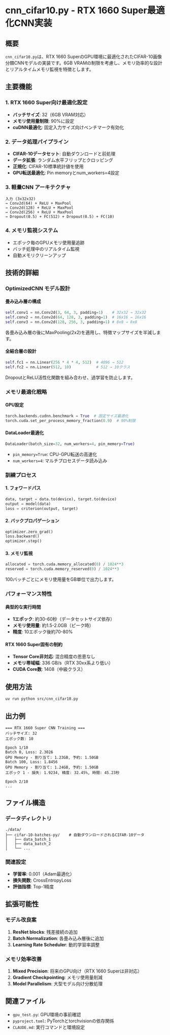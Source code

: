 # cnn_cifar10.py - RTX 1660 Super最適化CNN実装

## 概要

`cnn_cifar10.py`は、RTX 1660 SuperのGPU環境に最適化されたCIFAR-10画像分類CNNモデルの実装です。6GB VRAMの制限を考慮し、メモリ効率的な設計とリアルタイムメモリ監視を特徴とします。

## 主要機能

### 1. RTX 1660 Super向け最適化設定
- **バッチサイズ**: 32（6GB VRAM対応）
- **メモリ使用量制限**: 90%に設定
- **cuDNN最適化**: 固定入力サイズ向けベンチマーク有効化

### 2. データ処理パイプライン
- **CIFAR-10データセット**: 自動ダウンロードと前処理
- **データ拡張**: ランダム水平フリップとクロッピング
- **正規化**: CIFAR-10標準統計値を使用
- **GPU転送最適化**: Pin memoryとnum_workers=4設定

### 3. 軽量CNN アーキテクチャ
```
入力 (3x32x32) 
→ Conv2d(64) + ReLU + MaxPool 
→ Conv2d(128) + ReLU + MaxPool 
→ Conv2d(256) + ReLU + MaxPool 
→ Dropout(0.5) + FC(512) + Dropout(0.5) + FC(10)
```

### 4. メモリ監視システム
- エポック毎のGPUメモリ使用量追跡
- バッチ処理中のリアルタイム監視
- 自動メモリクリーンアップ

## 技術的詳細

### OptimizedCNN モデル設計

#### 畳み込み層の構成
```python
self.conv1 = nn.Conv2d(3, 64, 3, padding=1)    # 32x32 → 32x32
self.conv2 = nn.Conv2d(64, 128, 3, padding=1)  # 16x16 → 16x16  
self.conv3 = nn.Conv2d(128, 256, 3, padding=1) # 8x8 → 8x8
```

各畳み込み層の後にMaxPooling(2x2)を適用し、特徴マップサイズを半減します。

#### 全結合層の設計
```python
self.fc1 = nn.Linear(256 * 4 * 4, 512)  # 4096 → 512
self.fc2 = nn.Linear(512, 10)           # 512 → 10クラス
```

DropoutとReLU活性化関数を組み合わせ、過学習を防止します。

### メモリ最適化戦略

#### GPU設定
```python
torch.backends.cudnn.benchmark = True  # 固定サイズ最適化
torch.cuda.set_per_process_memory_fraction(0.9)  # 90%制限
```

#### DataLoader最適化
```python
DataLoader(batch_size=32, num_workers=4, pin_memory=True)
```
- `pin_memory=True`: CPU-GPU転送の高速化
- `num_workers=4`: マルチプロセスデータ読み込み

### 訓練プロセス

#### 1. フォワードパス
```python
data, target = data.to(device), target.to(device)
output = model(data)
loss = criterion(output, target)
```

#### 2. バックプロパゲーション
```python
optimizer.zero_grad()
loss.backward()
optimizer.step()
```

#### 3. メモリ監視
```python
allocated = torch.cuda.memory_allocated(0) / 1024**3
reserved = torch.cuda.memory_reserved(0) / 1024**3
```

100バッチごとにメモリ使用量をGB単位で出力します。

### パフォーマンス特性

#### 典型的な実行時間
- **1エポック**: 約30-60秒（データセットサイズ依存）
- **メモリ使用量**: 約1.5-2.0GB（ピーク時）
- **精度**: 10エポック後約70-80%

#### RTX 1660 Super固有の制約
- **Tensor Core非対応**: 混合精度の恩恵なし
- **メモリ帯域幅**: 336 GB/s（RTX 30xx系より低い）
- **CUDA Core数**: 1408（中級クラス）

## 使用方法

```bash
uv run python src/cnn_cifar10.py
```

## 出力例

```
=== RTX 1660 Super CNN Training ===
バッチサイズ: 32
エポック数: 10

Epoch 1/10
Batch 0, Loss: 2.3026
GPU Memory - 割り当て: 1.23GB, 予約: 1.50GB
Batch 100, Loss: 1.8456
GPU Memory - 割り当て: 1.24GB, 予約: 1.50GB
エポック 1 - 損失: 1.9234, 精度: 32.45%, 時間: 45.23秒

Epoch 2/10
...
```

## ファイル構造

### データディレクトリ
```
./data/
├── cifar-10-batches-py/    # 自動ダウンロードされるCIFAR-10データ
│   ├── data_batch_1
│   ├── data_batch_2
│   └── ...
```

### 関連設定
- **学習率**: 0.001（Adam最適化）
- **損失関数**: CrossEntropyLoss
- **評価指標**: Top-1精度

## 拡張可能性

### モデル改良案
1. **ResNet blocks**: 残差接続の追加
2. **Batch Normalization**: 各畳み込み層後に追加
3. **Learning Rate Scheduler**: 動的学習率調整

### メモリ効率改善
1. **Mixed Precision**: 将来のGPU向け（RTX 1660 Superは非対応）
2. **Gradient Checkpointing**: メモリ使用量削減
3. **Model Parallelism**: 大型モデル向け分散処理

## 関連ファイル

- `gpu_test.py`: GPU環境の事前確認
- `pyproject.toml`: PyTorchとtorchvisionの依存関係
- `CLAUDE.md`: 実行コマンドと環境設定